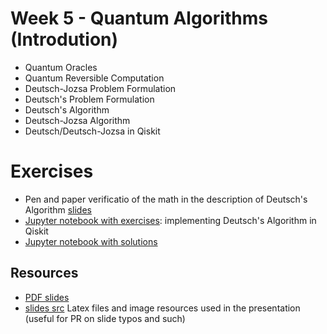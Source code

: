 # Week 5 - Quantum Algorithms (Introdution)

 * Quantum Oracles
 * Quantum Reversible Computation
 * Deutsch-Jozsa Problem Formulation
 * Deutsch's Problem Formulation
 * Deutsch's Algorithm
 * Deutsch-Jozsa Algorithm
 * Deutsch/Deutsch-Jozsa in Qiskit

# Exercises
 * Pen and paper verificatio of the math in the description of Deutsch's Algorithm [slides](slides.pdf)
 * [Jupyter notebook with exercises](exercises/w5_01.ipynb): implementing Deutsch's Algorithm in Qiskit
 * [Jupyter notebook with solutions](exercises/w5_01_s.ipynb)

## Resources
 * [PDF slides](slides.pdf)
 * [slides src](latex/) Latex files and image resources used in the presentation (useful for PR on slide typos and such)
